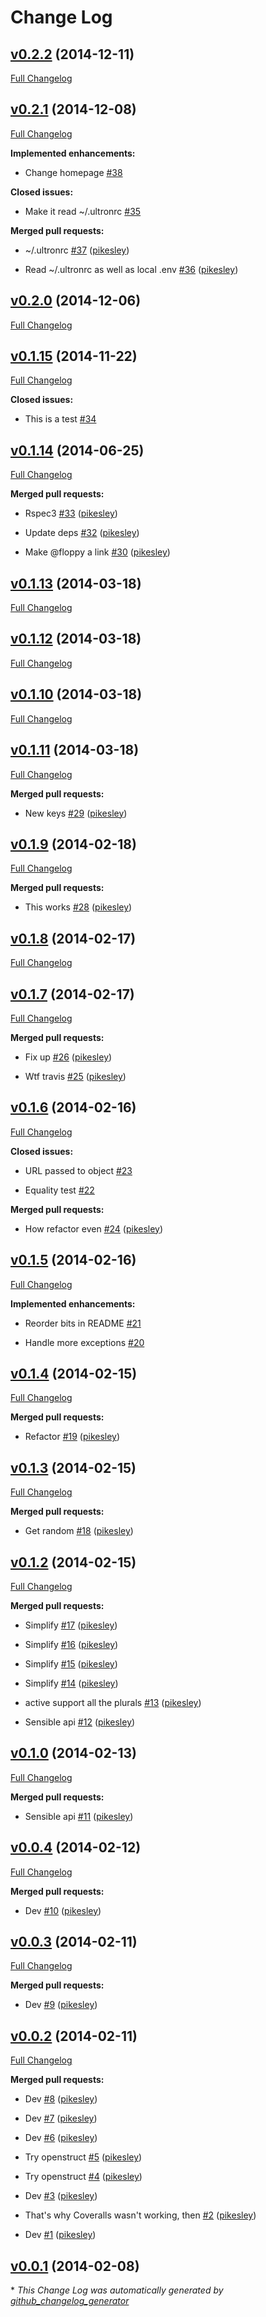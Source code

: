 # Change Log

## [v0.2.2](https://github.com/pikesley/ultron/tree/v0.2.2) (2014-12-11)

[Full Changelog](https://github.com/pikesley/ultron/compare/v0.2.1...v0.2.2)

## [v0.2.1](https://github.com/pikesley/ultron/tree/v0.2.1) (2014-12-08)

[Full Changelog](https://github.com/pikesley/ultron/compare/v0.2.0...v0.2.1)

**Implemented enhancements:**

- Change homepage [\#38](https://github.com/pikesley/ultron/issues/38)

**Closed issues:**

- Make it read ~/.ultronrc [\#35](https://github.com/pikesley/ultron/issues/35)

**Merged pull requests:**

- ~/.ultronrc [\#37](https://github.com/pikesley/ultron/pull/37) ([pikesley](https://github.com/pikesley))

- Read ~/.ultronrc as well as local .env [\#36](https://github.com/pikesley/ultron/pull/36) ([pikesley](https://github.com/pikesley))

## [v0.2.0](https://github.com/pikesley/ultron/tree/v0.2.0) (2014-12-06)

[Full Changelog](https://github.com/pikesley/ultron/compare/v0.1.15...v0.2.0)

## [v0.1.15](https://github.com/pikesley/ultron/tree/v0.1.15) (2014-11-22)

[Full Changelog](https://github.com/pikesley/ultron/compare/v0.1.14...v0.1.15)

**Closed issues:**

- This is a test [\#34](https://github.com/pikesley/ultron/issues/34)

## [v0.1.14](https://github.com/pikesley/ultron/tree/v0.1.14) (2014-06-25)

[Full Changelog](https://github.com/pikesley/ultron/compare/v0.1.13...v0.1.14)

**Merged pull requests:**

- Rspec3 [\#33](https://github.com/pikesley/ultron/pull/33) ([pikesley](https://github.com/pikesley))

- Update deps [\#32](https://github.com/pikesley/ultron/pull/32) ([pikesley](https://github.com/pikesley))

- Make @floppy a link [\#30](https://github.com/pikesley/ultron/pull/30) ([pikesley](https://github.com/pikesley))

## [v0.1.13](https://github.com/pikesley/ultron/tree/v0.1.13) (2014-03-18)

[Full Changelog](https://github.com/pikesley/ultron/compare/v0.1.12...v0.1.13)

## [v0.1.12](https://github.com/pikesley/ultron/tree/v0.1.12) (2014-03-18)

[Full Changelog](https://github.com/pikesley/ultron/compare/v0.1.10...v0.1.12)

## [v0.1.10](https://github.com/pikesley/ultron/tree/v0.1.10) (2014-03-18)

[Full Changelog](https://github.com/pikesley/ultron/compare/v0.1.11...v0.1.10)

## [v0.1.11](https://github.com/pikesley/ultron/tree/v0.1.11) (2014-03-18)

[Full Changelog](https://github.com/pikesley/ultron/compare/v0.1.9...v0.1.11)

**Merged pull requests:**

- New keys [\#29](https://github.com/pikesley/ultron/pull/29) ([pikesley](https://github.com/pikesley))

## [v0.1.9](https://github.com/pikesley/ultron/tree/v0.1.9) (2014-02-18)

[Full Changelog](https://github.com/pikesley/ultron/compare/v0.1.8...v0.1.9)

**Merged pull requests:**

- This works [\#28](https://github.com/pikesley/ultron/pull/28) ([pikesley](https://github.com/pikesley))

## [v0.1.8](https://github.com/pikesley/ultron/tree/v0.1.8) (2014-02-17)

[Full Changelog](https://github.com/pikesley/ultron/compare/v0.1.7...v0.1.8)

## [v0.1.7](https://github.com/pikesley/ultron/tree/v0.1.7) (2014-02-17)

[Full Changelog](https://github.com/pikesley/ultron/compare/v0.1.6...v0.1.7)

**Merged pull requests:**

- Fix up [\#26](https://github.com/pikesley/ultron/pull/26) ([pikesley](https://github.com/pikesley))

- Wtf travis [\#25](https://github.com/pikesley/ultron/pull/25) ([pikesley](https://github.com/pikesley))

## [v0.1.6](https://github.com/pikesley/ultron/tree/v0.1.6) (2014-02-16)

[Full Changelog](https://github.com/pikesley/ultron/compare/v0.1.5...v0.1.6)

**Closed issues:**

- URL passed to object [\#23](https://github.com/pikesley/ultron/issues/23)

- Equality test [\#22](https://github.com/pikesley/ultron/issues/22)

**Merged pull requests:**

- How refactor even [\#24](https://github.com/pikesley/ultron/pull/24) ([pikesley](https://github.com/pikesley))

## [v0.1.5](https://github.com/pikesley/ultron/tree/v0.1.5) (2014-02-16)

[Full Changelog](https://github.com/pikesley/ultron/compare/v0.1.4...v0.1.5)

**Implemented enhancements:**

- Reorder bits in README [\#21](https://github.com/pikesley/ultron/issues/21)

- Handle more exceptions [\#20](https://github.com/pikesley/ultron/issues/20)

## [v0.1.4](https://github.com/pikesley/ultron/tree/v0.1.4) (2014-02-15)

[Full Changelog](https://github.com/pikesley/ultron/compare/v0.1.3...v0.1.4)

**Merged pull requests:**

- Refactor [\#19](https://github.com/pikesley/ultron/pull/19) ([pikesley](https://github.com/pikesley))

## [v0.1.3](https://github.com/pikesley/ultron/tree/v0.1.3) (2014-02-15)

[Full Changelog](https://github.com/pikesley/ultron/compare/v0.1.2...v0.1.3)

**Merged pull requests:**

- Get random [\#18](https://github.com/pikesley/ultron/pull/18) ([pikesley](https://github.com/pikesley))

## [v0.1.2](https://github.com/pikesley/ultron/tree/v0.1.2) (2014-02-15)

[Full Changelog](https://github.com/pikesley/ultron/compare/v0.1.0...v0.1.2)

**Merged pull requests:**

- Simplify [\#17](https://github.com/pikesley/ultron/pull/17) ([pikesley](https://github.com/pikesley))

- Simplify [\#16](https://github.com/pikesley/ultron/pull/16) ([pikesley](https://github.com/pikesley))

- Simplify [\#15](https://github.com/pikesley/ultron/pull/15) ([pikesley](https://github.com/pikesley))

- Simplify [\#14](https://github.com/pikesley/ultron/pull/14) ([pikesley](https://github.com/pikesley))

- active support all the plurals [\#13](https://github.com/pikesley/ultron/pull/13) ([pikesley](https://github.com/pikesley))

- Sensible api [\#12](https://github.com/pikesley/ultron/pull/12) ([pikesley](https://github.com/pikesley))

## [v0.1.0](https://github.com/pikesley/ultron/tree/v0.1.0) (2014-02-13)

[Full Changelog](https://github.com/pikesley/ultron/compare/v0.0.4...v0.1.0)

**Merged pull requests:**

- Sensible api [\#11](https://github.com/pikesley/ultron/pull/11) ([pikesley](https://github.com/pikesley))

## [v0.0.4](https://github.com/pikesley/ultron/tree/v0.0.4) (2014-02-12)

[Full Changelog](https://github.com/pikesley/ultron/compare/v0.0.3...v0.0.4)

**Merged pull requests:**

- Dev [\#10](https://github.com/pikesley/ultron/pull/10) ([pikesley](https://github.com/pikesley))

## [v0.0.3](https://github.com/pikesley/ultron/tree/v0.0.3) (2014-02-11)

[Full Changelog](https://github.com/pikesley/ultron/compare/v0.0.2...v0.0.3)

**Merged pull requests:**

- Dev [\#9](https://github.com/pikesley/ultron/pull/9) ([pikesley](https://github.com/pikesley))

## [v0.0.2](https://github.com/pikesley/ultron/tree/v0.0.2) (2014-02-11)

[Full Changelog](https://github.com/pikesley/ultron/compare/v0.0.1...v0.0.2)

**Merged pull requests:**

- Dev [\#8](https://github.com/pikesley/ultron/pull/8) ([pikesley](https://github.com/pikesley))

- Dev [\#7](https://github.com/pikesley/ultron/pull/7) ([pikesley](https://github.com/pikesley))

- Dev [\#6](https://github.com/pikesley/ultron/pull/6) ([pikesley](https://github.com/pikesley))

- Try openstruct [\#5](https://github.com/pikesley/ultron/pull/5) ([pikesley](https://github.com/pikesley))

- Try openstruct [\#4](https://github.com/pikesley/ultron/pull/4) ([pikesley](https://github.com/pikesley))

- Dev [\#3](https://github.com/pikesley/ultron/pull/3) ([pikesley](https://github.com/pikesley))

- That's why Coveralls wasn't working, then [\#2](https://github.com/pikesley/ultron/pull/2) ([pikesley](https://github.com/pikesley))

- Dev [\#1](https://github.com/pikesley/ultron/pull/1) ([pikesley](https://github.com/pikesley))

## [v0.0.1](https://github.com/pikesley/ultron/tree/v0.0.1) (2014-02-08)



\* *This Change Log was automatically generated by [github_changelog_generator](https://github.com/skywinder/Github-Changelog-Generator)*
